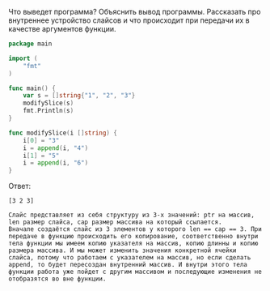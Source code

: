 Что выведет программа? Объяснить вывод программы. Рассказать про внутреннее устройство слайсов и что происходит при передачи их в качестве аргументов функции.

```go
package main

import (
	"fmt"
)

func main() {
	var s = []string{"1", "2", "3"}
	modifySlice(s)
	fmt.Println(s)
}

func modifySlice(i []string) {
	i[0] = "3"
	i = append(i, "4")
	i[1] = "5"
	i = append(i, "6")
}
```

Ответ:
```
[3 2 3]

Слайс представляет из себя структуру из 3-х значений: ptr на массив, len размер слайса, cap размер массива на который ссылается.
Вначале создаётся слайс из 3 элементов у которого len == cap == 3. При передаче в функцию происходить его копирование, соответственно внутри тела функции мы имеем копию указателя на массив, копию длинны и копию размера массива. И мы может изменить значения конкретной ячейки слайса, потому что работаем с указателем на массив, но если сделать append, то будет пересоздан внутренний массив. И внутри этого тела функции работа уже пойдет с другим массивом и последующие изменения не отобразятся во вне функции.

```